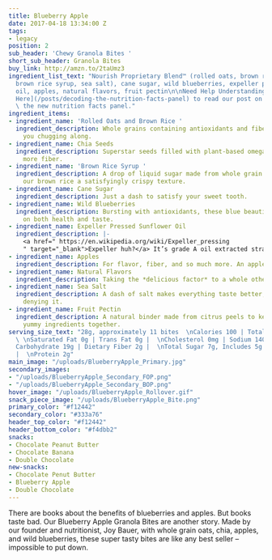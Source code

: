 ```yaml
---
title: Blueberry Apple
date: 2017-04-18 13:34:00 Z
tags:
- legacy
position: 2
sub_header: 'Chewy Granola Bites '
short_sub_header: Granola Bites
buy_link: http://amzn.to/2taUmz3
ingredient_list_text: "Nourish Proprietary Blend™ (rolled oats, brown rice, chia seeds,
  brown rice syrup, sea salt), cane sugar, wild blueberries, expeller pressed sunflower
  oil, apples, natural flavors, fruit pectin\n\nNeed Help Understanding?    \n[Click
  Here](/posts/decoding-the-nutrition-facts-panel) to read our post on how to read
  \ the new nutrition facts panel."
ingredient_items:
- ingredient_name: 'Rolled Oats and Brown Rice '
  ingredient_description: Whole grains containing antioxidants and fiber that keep
    you chugging along.
- ingredient_name: Chia Seeds
  ingredient_description: Superstar seeds filled with plant-based omega-3 fats and
    more fiber.
- ingredient_name: 'Brown Rice Syrup '
  ingredient_description: A drop of liquid sugar made from whole grain rice, giving
    our brown rice a satisfyingly crispy texture.
- ingredient_name: Cane Sugar
  ingredient_description: Just a dash to satisfy your sweet tooth.
- ingredient_name: Wild Blueberries
  ingredient_description: Bursting with antioxidants, these blue beauties deliver
    on both health and taste.
- ingredient_name: Expeller Pressed Sunflower Oil
  ingredient_description: |-
    <a href=" https://en.wikipedia.org/wiki/Expeller_pressing
    " target="_blank">Expeller huh?</a> It’s grade A oil extracted straight from sunflower seeds without using chemicals.
- ingredient_name: Apples
  ingredient_description: For flavor, fiber, and so much more. An apple a day, right?
- ingredient_name: Natural Flavors
  ingredient_description: Taking the *delicious factor* to a whole other level.
- ingredient_name: Sea Salt
  ingredient_description: A dash of salt makes everything taste better, there’s no
    denying it.
- ingredient_name: Fruit Pectin
  ingredient_description: A natural binder made from citrus peels to keep all our
    yummy ingredients together.
serving_size_text: "28g, approximately 11 bites  \nCalories 100 | Total Fat 2.5g |
  \ \nSaturated Fat 0g | Trans Fat 0g |  \nCholesterol 0mg | Sodium 140mg |  \nTotal
  Carbohydrate 19g | Dietary Fiber 2g |  \nTotal Sugar 7g, Includes 5g Added Sugars
  |  \nProtein 2g"
main_image: "/uploads/BlueberryApple_Primary.jpg"
secondary_images:
- "/uploads/BlueberryApple_Secondary_FOP.png"
- "/uploads/BlueberryApple_Secondary_BOP.png"
hover_image: "/uploads/BlueberryApple_Rollover.gif"
snack_piece_image: "/uploads/BlueberryApple_Bite.png"
primary_color: "#f12442"
secondary_color: "#333a76"
header_top_color: "#f12442"
header_bottom_color: "#f4dbb2"
snacks:
- Chocolate Peanut Butter
- Chocolate Banana
- Double Chocolate
new-snacks:
- Chocolate Penut Butter
- Blueberry Apple
- Double Chocolate
---
```


There are books about the benefits of blueberries and apples. But books taste bad. Our Blueberry Apple Granola Bites are another story. Made by our founder and nutritionist, Joy Bauer, with whole grain oats, chia, apples, and wild blueberries, these super tasty bites are like any best seller – impossible to put down.